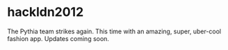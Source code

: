 hackldn2012
===========

The Pythia team strikes again. This time with an amazing, super, uber-cool fashion app. Updates coming soon. 